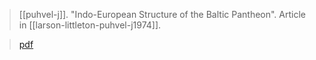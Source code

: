 > [[puhvel-j]]. "Indo-European Structure of the Baltic Pantheon". Article in [[larson-littleton-puhvel-j1974]].

> [pdf](a/puhvel1974-structure.pdf)
